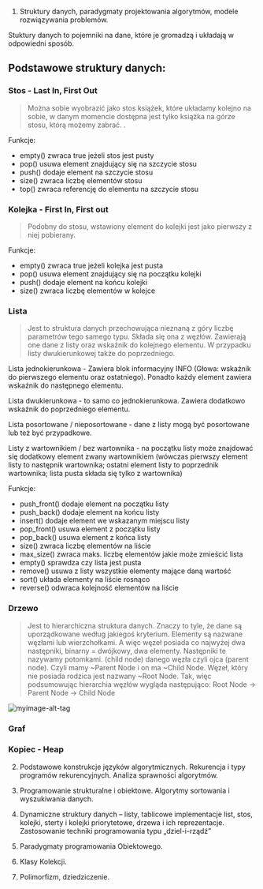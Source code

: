 1. Struktury danych, paradygmaty projektowania algorytmów, modele rozwiązywania problemów.

Stuktury danych to pojemniki na dane, które je gromadzą i układają w odpowiedni sposób. 

## Podstawowe struktury danych: 

### Stos - Last In, First Out
> Można sobie wyobrazić jako stos książek, które układamy kolejno na sobie, w danym momencie dostępna jest tylko książka na górze stosu, którą możemy zabrać. .

Funkcje: 
* empty() zwraca true jeżeli stos jest pusty
* pop() usuwa element znajdujący się na szczycie stosu
* push() dodaje element na szczycie stosu
* size() zwraca liczbę elementów stosu
* top() zwraca referencję do elementu na szczycie stosu


### Kolejka - First In, First out

> Podobny do stosu, wstawiony element do kolejki jest jako pierwszy z niej pobierany.  

Funkcje: 
* empty() zwraca true jeżeli kolejka jest pusta
* pop() usuwa element znajdujący się na początku kolejki
* push() dodaje element na końcu kolejki
* size() zwraca liczbę elementów w kolejce

### Lista

> Jest to struktura danych przechowująca nieznaną z góry liczbę parametrów tego samego typu. Składa się ona z węzłów. Zawierają one dane z listy oraz wskaźnik do kolejnego elementu. W przypadku listy dwukierunkowej także do poprzedniego. 

Lista jednokierunkowa - Zawiera blok informacyjny INFO (Głowa: wskaźnik do pierwszego elementu oraz ostatniego). Ponadto każdy element zawiera wskaźnik do następnego elementu. 

Lista dwukierunkowa - to samo co jednokierunkowa. Zawiera dodatkowo wskaźnik do poprzedniego elementu. 

Lista posortowane / nieposortowane - dane z listy mogą być posortowane lub też być przypadkowe. 

Listy z wartownikiem / bez wartownika -  na początku listy może
znajdować się dodatkowy element zwany wartownikiem (wówczas
pierwszy element listy to następnik wartownika; ostatni element listy
to poprzednik wartownika; lista pusta składa się tylko z wartownika)

Funkcje: 
* push_front() dodaje element na początku listy
* push_back() dodaje element na końcu listy
* insert() dodaje element we wskazanym miejscu listy
* pop_front() usuwa element z początku listy
* pop_back() usuwa element z końca listy
* size() zwraca liczbę elementów na liście
* max_size() zwraca maks. liczbę elementów jakie może zmieścić lista
* empty() sprawdza czy lista jest pusta
* remove() usuwa z listy wszystkie elementy mające daną wartość
* sort() układa elementy na liście rosnąco
* reverse() odwraca kolejność elementów na liście

### Drzewo

> Jest to hierarchiczna struktura danych. Znaczy to tyle, że dane są uporządkowane według jakiegoś kryterium. Elementy są nazwane węzłami lub wierzchołkami. A więc węzeł posiada co najwyżej dwa następniki, binarny = dwójkowy, dwa elementy. Następniki te nazywamy potomkami. (child node) danego węzła czyli ojca (parent node). Czyli mamy ~Parent Node i on ma ~Child Node. Węzeł, który nie posiada rodzica jest nazwany ~Root Node. Tak, więc podsumowując hierarchia węzłów wygląda następująco: 
Root Node -> Parent Node -> Child Node 

![myimage-alt-tag](https://upload.wikimedia.org/wikipedia/commons/thumb/d/d4/Full_binary.pdf/page1-220px-Full_binary.pdf.jpg)


### Graf 
### Kopiec - Heap

2. Podstawowe konstrukcje języków algorytmicznych. Rekurencja i typy programów rekurencyjnych. Analiza sprawności algorytmów.

3. Programowanie strukturalne i obiektowe. Algorytmy sortowania i wyszukiwania danych.

4. Dynamiczne struktury danych – listy, tablicowe implementacje list, stos, kolejki, sterty i kolejki priorytetowe, drzewa i ich reprezentacje. Zastosowanie techniki programowania typu „dziel-i-rządź”

5. Paradygmaty programowania Obiektowego. 

6. Klasy Kolekcji.

7. Polimorfizm, dziedziczenie. 
